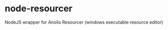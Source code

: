 node-resourcer
==============

NodeJS wrapper for Anolis Resourcer (windows executable resource editor)
